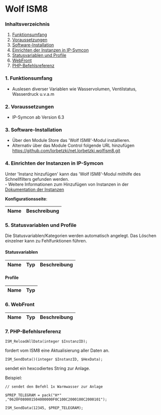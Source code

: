 # Wolf ISM8


### Inhaltsverzeichnis

1. [Funktionsumfang](#1-funktionsumfang)
2. [Voraussetzungen](#2-voraussetzungen)
3. [Software-Installation](#3-software-installation)
4. [Einrichten der Instanzen in IP-Symcon](#4-einrichten-der-instanzen-in-ip-symcon)
5. [Statusvariablen und Profile](#5-statusvariablen-und-profile)
6. [WebFront](#6-webfront)
7. [PHP-Befehlsreferenz](#7-php-befehlsreferenz)

### 1. Funktionsumfang

* Auslesen diverser Variablen wie Wasservolumen, Ventilstatus, Wasserdruck u.v.a.m 

### 2. Voraussetzungen

- IP-Symcon ab Version 6.3

### 3. Software-Installation

* Über den Module Store das 'Wolf ISM8'-Modul installieren.
* Alternativ über das Module Control folgende URL hinzufügen https://github.com/lorbetzki/net.lorbetzki.wolfism8.git

### 4. Einrichten der Instanzen in IP-Symcon

 Unter 'Instanz hinzufügen' kann das 'Wolf ISM8'-Modul mithilfe des Schnellfilters gefunden werden.  
	- Weitere Informationen zum Hinzufügen von Instanzen in der [Dokumentation der Instanzen](https://www.symcon.de/service/dokumentation/konzepte/instanzen/#Instanz_hinzufügen)

__Konfigurationsseite__:

Name          				     | Beschreibung
-------------------------------- | ----------------------------------------------------

### 5. Statusvariablen und Profile

Die Statusvariablen/Kategorien werden automatisch angelegt. Das Löschen einzelner kann zu Fehlfunktionen führen.

#### Statusvariablen

Name                          							| Typ     | Beschreibung
----------------------------- 							| ------- | ------------


#### Profile

Name                    | Typ
------------------------| -------

### 6. WebFront

Name                          							| Typ     | Beschreibung
--------------------------------------------------------| ------- | ------------


### 7. PHP-Befehlsreferenz

`ISM_ReloadAllData(integer $InstanzID);`

fordert vom ISM8 eine Aktualisierung aller Daten an.

`ISM_SendData()(integer $InstanzID, $HexData);`

sendet ein hexcodiertes String zur Anlage. 

Beispiel:

`// sendet den Befehl 1x Warmwasser zur Anlage`

`$PREP_TELEGRAM = pack("H*" ,"0620F080001504000000F0C100C2000100C2000101");`

`ISM_SendData(12345, $PREP_TELEGRAM);`
